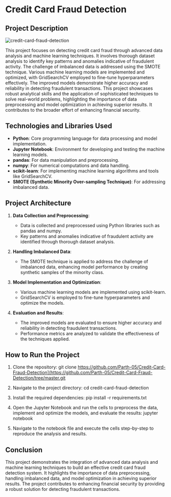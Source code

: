 # Credit Card Fraud Detection

## Project Description
![credit-card-fraud-detection](https://github.com/Parth-05/Credit-Card-Fraud-Detection/assets/102514687/04d5924f-b17a-4042-aece-2d02efdc9b17)

This project focuses on detecting credit card fraud through advanced data analysis and machine learning techniques. It involves thorough dataset analysis to identify key patterns and anomalies indicative of fraudulent activity. The challenge of imbalanced data is addressed using the SMOTE technique. Various machine learning models are implemented and optimized, with GridSearchCV employed to fine-tune hyperparameters effectively. The improved models demonstrate higher accuracy and reliability in detecting fraudulent transactions. This project showcases robust analytical skills and the application of sophisticated techniques to solve real-world problems, highlighting the importance of data preprocessing and model optimization in achieving superior results. It contributes to the broader effort of enhancing financial security.

## Technologies and Libraries Used

- **Python**: Core programming language for data processing and model implementation.
- **Jupyter Notebook**: Environment for developing and testing the machine learning models.
- **pandas**: For data manipulation and preprocessing.
- **numpy**: For numerical computations and data handling.
- **scikit-learn**: For implementing machine learning algorithms and tools like GridSearchCV.
- **SMOTE (Synthetic Minority Over-sampling Technique)**: For addressing imbalanced data.

## Project Architecture

1. **Data Collection and Preprocessing**:
    - Data is collected and preprocessed using Python libraries such as pandas and numpy.
    - Key patterns and anomalies indicative of fraudulent activity are identified through thorough dataset analysis.
    
2. **Handling Imbalanced Data**:
    - The SMOTE technique is applied to address the challenge of imbalanced data, enhancing model performance by creating synthetic samples of the minority class.
    
3. **Model Implementation and Optimization**:
    - Various machine learning models are implemented using scikit-learn.
    - GridSearchCV is employed to fine-tune hyperparameters and optimize the models.
    
4. **Evaluation and Results**:
    - The improved models are evaluated to ensure higher accuracy and reliability in detecting fraudulent transactions.
    - Performance metrics are analyzed to validate the effectiveness of the techniques applied.

## How to Run the Project

1. Clone the repository:
    git clone https://github.com/Parth-05/Credit-Card-Fraud-Detection](https://github.com/Parth-05/Credit-Card-Fraud-Detection/tree/master.git
    
2. Navigate to the project directory:
    cd credit-card-fraud-detection
    
3. Install the required dependencies:
    pip install -r requirements.txt
    
4. Open the Jupyter Notebook and run the cells to preprocess the data, implement and optimize the models, and evaluate the results:
    jupyter notebook
    
5. Navigate to the notebook file and execute the cells step-by-step to reproduce the analysis and results.

## Conclusion

This project demonstrates the integration of advanced data analysis and machine learning techniques to build an effective credit card fraud detection system. It highlights the importance of data preprocessing, handling imbalanced data, and model optimization in achieving superior results. The project contributes to enhancing financial security by providing a robust solution for detecting fraudulent transactions.
